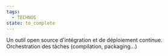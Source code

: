 ```yaml
---
tags:
  - TECHNOS
state: to_complete
---
```

Un outil open source d'intégration et de déploiement continue.
Orchestration des tâches (compilation, packaging...)